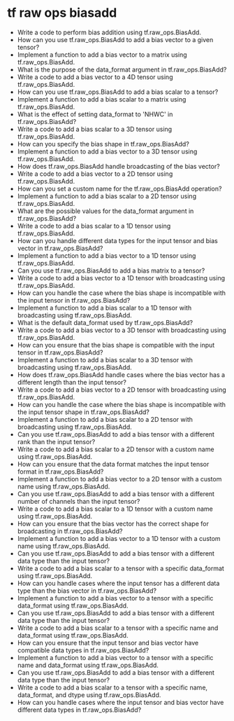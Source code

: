 # tf raw ops biasadd

- Write a code to perform bias addition using tf.raw_ops.BiasAdd.
- How can you use tf.raw_ops.BiasAdd to add a bias vector to a given tensor?
- Implement a function to add a bias vector to a matrix using tf.raw_ops.BiasAdd.
- What is the purpose of the data_format argument in tf.raw_ops.BiasAdd?
- Write a code to add a bias vector to a 4D tensor using tf.raw_ops.BiasAdd.
- How can you use tf.raw_ops.BiasAdd to add a bias scalar to a tensor?
- Implement a function to add a bias scalar to a matrix using tf.raw_ops.BiasAdd.
- What is the effect of setting data_format to 'NHWC' in tf.raw_ops.BiasAdd?
- Write a code to add a bias scalar to a 3D tensor using tf.raw_ops.BiasAdd.
- How can you specify the bias shape in tf.raw_ops.BiasAdd?
- Implement a function to add a bias vector to a 3D tensor using tf.raw_ops.BiasAdd.
- How does tf.raw_ops.BiasAdd handle broadcasting of the bias vector?
- Write a code to add a bias vector to a 2D tensor using tf.raw_ops.BiasAdd.
- How can you set a custom name for the tf.raw_ops.BiasAdd operation?
- Implement a function to add a bias scalar to a 2D tensor using tf.raw_ops.BiasAdd.
- What are the possible values for the data_format argument in tf.raw_ops.BiasAdd?
- Write a code to add a bias scalar to a 1D tensor using tf.raw_ops.BiasAdd.
- How can you handle different data types for the input tensor and bias vector in tf.raw_ops.BiasAdd?
- Implement a function to add a bias vector to a 1D tensor using tf.raw_ops.BiasAdd.
- Can you use tf.raw_ops.BiasAdd to add a bias matrix to a tensor?
- Write a code to add a bias vector to a 1D tensor with broadcasting using tf.raw_ops.BiasAdd.
- How can you handle the case where the bias shape is incompatible with the input tensor in tf.raw_ops.BiasAdd?
- Implement a function to add a bias scalar to a 1D tensor with broadcasting using tf.raw_ops.BiasAdd.
- What is the default data_format used by tf.raw_ops.BiasAdd?
- Write a code to add a bias vector to a 3D tensor with broadcasting using tf.raw_ops.BiasAdd.
- How can you ensure that the bias shape is compatible with the input tensor in tf.raw_ops.BiasAdd?
- Implement a function to add a bias scalar to a 3D tensor with broadcasting using tf.raw_ops.BiasAdd.
- How does tf.raw_ops.BiasAdd handle cases where the bias vector has a different length than the input tensor?
- Write a code to add a bias vector to a 2D tensor with broadcasting using tf.raw_ops.BiasAdd.
- How can you handle the case where the bias shape is incompatible with the input tensor shape in tf.raw_ops.BiasAdd?
- Implement a function to add a bias scalar to a 2D tensor with broadcasting using tf.raw_ops.BiasAdd.
- Can you use tf.raw_ops.BiasAdd to add a bias tensor with a different rank than the input tensor?
- Write a code to add a bias scalar to a 2D tensor with a custom name using tf.raw_ops.BiasAdd.
- How can you ensure that the data format matches the input tensor format in tf.raw_ops.BiasAdd?
- Implement a function to add a bias vector to a 2D tensor with a custom name using tf.raw_ops.BiasAdd.
- Can you use tf.raw_ops.BiasAdd to add a bias tensor with a different number of channels than the input tensor?
- Write a code to add a bias scalar to a 1D tensor with a custom name using tf.raw_ops.BiasAdd.
- How can you ensure that the bias vector has the correct shape for broadcasting in tf.raw_ops.BiasAdd?
- Implement a function to add a bias vector to a 1D tensor with a custom name using tf.raw_ops.BiasAdd.
- Can you use tf.raw_ops.BiasAdd to add a bias tensor with a different data type than the input tensor?
- Write a code to add a bias scalar to a tensor with a specific data_format using tf.raw_ops.BiasAdd.
- How can you handle cases where the input tensor has a different data type than the bias vector in tf.raw_ops.BiasAdd?
- Implement a function to add a bias vector to a tensor with a specific data_format using tf.raw_ops.BiasAdd.
- Can you use tf.raw_ops.BiasAdd to add a bias tensor with a different data type than the input tensor?
- Write a code to add a bias scalar to a tensor with a specific name and data_format using tf.raw_ops.BiasAdd.
- How can you ensure that the input tensor and bias vector have compatible data types in tf.raw_ops.BiasAdd?
- Implement a function to add a bias vector to a tensor with a specific name and data_format using tf.raw_ops.BiasAdd.
- Can you use tf.raw_ops.BiasAdd to add a bias tensor with a different data type than the input tensor?
- Write a code to add a bias scalar to a tensor with a specific name, data_format, and dtype using tf.raw_ops.BiasAdd.
- How can you handle cases where the input tensor and bias vector have different data types in tf.raw_ops.BiasAdd?